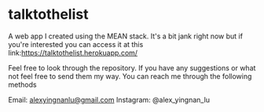 # talktothelist 
A web app I created using the MEAN stack. It's a bit jank right now but if you're interested 
you can access it at this link:https://talktothelist.herokuapp.com/ 

Feel free to look through the repository. If you have any suggestions or what not feel free to send
them my way. You can reach me through the following methods 

Email: alexyingnanlu@gmail.com
Instagram: @alex_yingnan_lu
